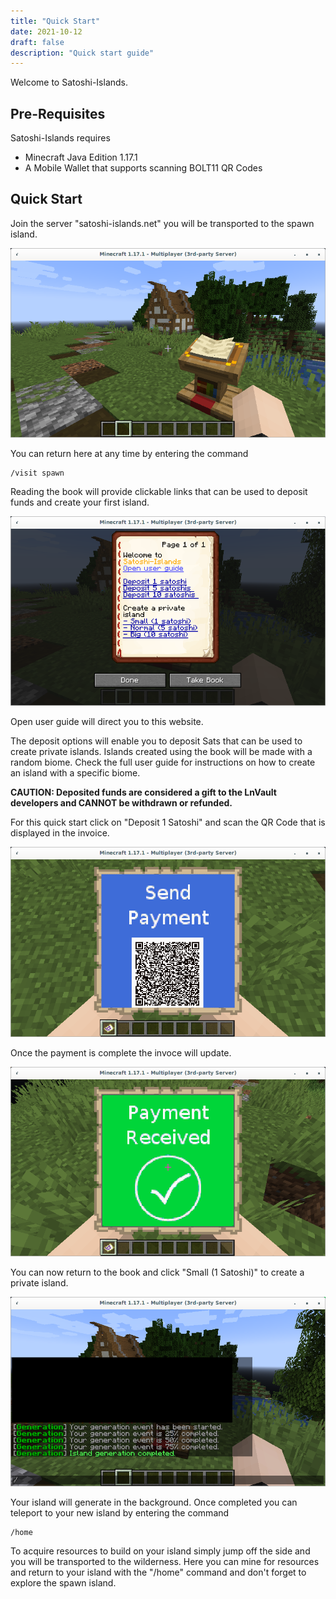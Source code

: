 ```yaml
---
title: "Quick Start"
date: 2021-10-12
draft: false
description: "Quick start guide"
---
```

Welcome to Satoshi-Islands.
<!--more-->
## Pre-Requisites

Satoshi-Islands requires
- Minecraft Java Edition 1.17.1
- A Mobile Wallet that supports scanning BOLT11 QR Codes

## Quick Start

Join the server "satoshi-islands.net" you will be transported to the spawn island.

![Spawn](images/spawn.png)

You can return here at any time by entering the command

```console
/visit spawn
```

Reading the book will provide clickable links that can be used to deposit funds and create your first island.

![Spawn](images/welcomebook.png)

Open user guide will direct you to this website.

The deposit options will enable you to deposit Sats that can be used to create private islands. Islands created using the book will be made with a random biome. Check the full user guide for instructions on how to create an island with a specific biome.

**CAUTION: Deposited funds are considered a gift to the LnVault developers and CANNOT be withdrawn or refunded.**

For this quick start click on "Deposit 1 Satoshi" and scan the QR Code that is displayed in the invoice.

![Send Payment](images/sendpayment.png)

Once the payment is complete the invoce will update.

![Payment Received](images/paymentreceived.png)

You can now return to the book and click "Small (1 Satoshi)" to create a private island.

![Island Generation](images/islandgeneration.png)

Your island will generate in the background. Once completed you can teleport to your new island by entering the command

```console
/home
```

To acquire resources to build on your island simply jump off the side and you will be transported to the wilderness. Here you can mine for resources and return to your island with the "/home" command and don't forget to explore the spawn island.
